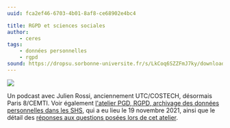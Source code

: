```yaml
---
uuid: fca2ef46-6703-4b01-8af8-ce68902e4bc4

title: RGPD et sciences sociales
author:
    - ceres
tags:
    - données personnelles
    - rgpd
sound: https://dropsu.sorbonne-universite.fr/s/LkCoq6SZZFmJ7ky/download?path=%2FPODCASTS&files=Podcast_8_RGPD_JulienRossi.mp3
---
```


![](rgpd.png)

Un podcast avec Julien Rossi, anciennement UTC/COSTECH, désormais Paris 8/CEMTI. Voir également [l'atelier PGD, RGPD, archivage des données personnelles dans les SHS](https://ceres.sorbonne-universite.fr/e2789007-92d4-4323-95b4-a23cda155448/), qui a eu lieu le 19 novembre 2021, ainsi que le détail des [réponses aux questions posées lors de cet atelier](https://ceres.sorbonne-universite.fr/5d215a28-7921-483b-9fa3-018751904eb0/).

